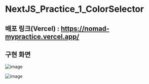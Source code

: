﻿# NextJS_Practice_1_ColorSelector

## 배포 링크(Vercel) : https://nomad-mypractice.vercel.app/

## 구현 화면

![image](https://github.com/lhj5924/NextJS_Practice_1_ColorSelector/assets/76608100/78ffb9b6-3cf3-4ad8-a169-6e4bf668cfc7)

![image](https://github.com/lhj5924/NextJS_Practice_1_ColorSelector/assets/76608100/a4132932-0a14-4d85-b179-7dde7d83a6c6)
